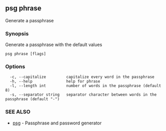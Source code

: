 ## psg phrase

Generate a passphrase

### Synopsis

Generate a passphrase with the default values

```
psg phrase [flags]
```

### Options

```
  -c, --capitalize         capitalize every word in the passphrase
  -h, --help               help for phrase
  -l, --length int         number of words in the passphrase (default 8)
  -s, --separator string   separator character between words in the passphrase (default "-")
```

### SEE ALSO

* [psg](psg.md)	 - Passphrase and password generator

